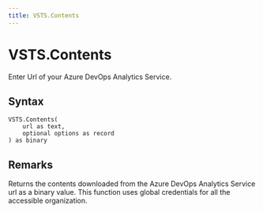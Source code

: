 ```yaml
---
title: VSTS.Contents
---
```


# VSTS.Contents


Enter Url of your Azure DevOps Analytics Service.


## Syntax

```powerquery
VSTS.Contents(
    url as text,
    optional options as record
) as binary
```


## Remarks

Returns the contents downloaded from the Azure DevOps Analytics Service url as a binary value. This function uses global credentials for all the accessible organization.


